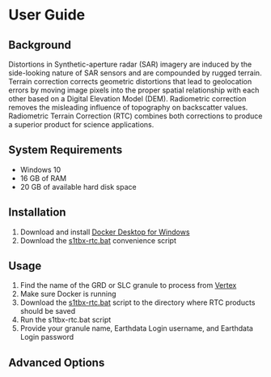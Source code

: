 # User Guide

## Background

Distortions in Synthetic-aperture radar (SAR) imagery are induced by the side-looking nature of SAR sensors and are compounded by rugged terrain. Terrain correction corrects geometric distortions that lead to geolocation errors by moving image pixels into the proper spatial relationship with each other based on a Digital Elevation Model (DEM). Radiometric correction removes the misleading influence of topography on backscatter values. Radiometric Terrain Correction (RTC) combines both corrections to produce a superior product for science applications.

## System Requirements

* Windows 10
* 16 GB of RAM
* 20 GB of available hard disk space

## Installation

1. Download and install [Docker Desktop for Windows](https://hub.docker.com/editions/community/docker-ce-desktop-windows)
1. Download the [s1tbx-rtc.bat](../scripts/s1tbx-rtc.bat) convenience script

## Usage

1. Find the name of the GRD or SLC granule to process from [Vertex](https://vertex.daac.asf.alaska.edu/)
1. Make sure Docker is running
1. Download the [s1tbx-rtc.bat](../scripts/s1tbx-rtc.bat) script to the directory where RTC products should be saved
1. Run the s1tbx-rtc.bat script
1. Provide your granule name, Earthdata Login username, and Earthdata Login password

## Advanced Options

